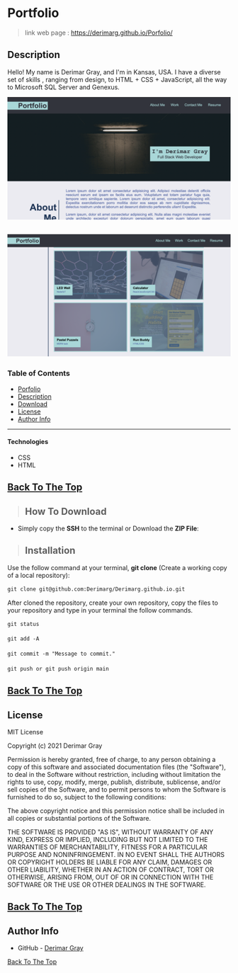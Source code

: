 # Portfolio
>  link web page  :  https://derimarg.github.io/Porfolio/

## Description

Hello! My name is Derimar Gray, and I'm in Kansas, USA. I have a diverse set of skills , ranging from design, to HTML + CSS + JavaScript, all the way to Microsoft SQL Server and Genexus.


![Project Image](./assets/images/homepage.png)

![Gallery](./assets/images/gallery.png)
---

### Table of Contents

- [Porfolio](#portfolio)
- [Description](#description)
- [Download](#how-to-download)
- [License](#license)
- [Author Info](#author-info)

---

#### Technologies
- CSS
- HTML

[Back To The Top](#portfolio)
---

>## How To Download

- Simply copy the **SSH** to the terminal or Download the **ZIP File**:

>## Installation

 Use the follow command at your terminal, **git clone** (Create a working copy of a local repository):

```html
git clone git@github.com:Derimarg/Derimarg.github.io.git
```

After cloned the repository, create your own repository, copy the files to your repository and type in your terminal the follow commands. 

```html
git status

git add -A

git commit -m "Message to commit."

git push or git push origin main
```

[Back To The Top](#portfolio)
---

## License

MIT License

Copyright (c) 2021 Derimar Gray

Permission is hereby granted, free of charge, to any person obtaining a copy
of this software and associated documentation files (the "Software"), to deal
in the Software without restriction, including without limitation the rights
to use, copy, modify, merge, publish, distribute, sublicense, and/or sell
copies of the Software, and to permit persons to whom the Software is
furnished to do so, subject to the following conditions:

The above copyright notice and this permission notice shall be included in all
copies or substantial portions of the Software.

THE SOFTWARE IS PROVIDED "AS IS", WITHOUT WARRANTY OF ANY KIND, EXPRESS OR
IMPLIED, INCLUDING BUT NOT LIMITED TO THE WARRANTIES OF MERCHANTABILITY,
FITNESS FOR A PARTICULAR PURPOSE AND NONINFRINGEMENT. IN NO EVENT SHALL THE
AUTHORS OR COPYRIGHT HOLDERS BE LIABLE FOR ANY CLAIM, DAMAGES OR OTHER
LIABILITY, WHETHER IN AN ACTION OF CONTRACT, TORT OR OTHERWISE, ARISING FROM,
OUT OF OR IN CONNECTION WITH THE SOFTWARE OR THE USE OR OTHER DEALINGS IN THE
SOFTWARE.

[Back To The Top](#portfolio)
---

## Author Info

- GitHub - [Derimar Gray](https://github.com/Derimarg)

[Back To The Top](#portfolio)